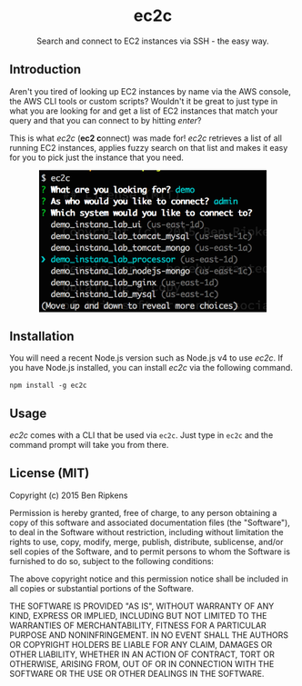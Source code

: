 <h1 align="center">ec2c</h1>
<p align="center">Search and connect to EC2 instances via SSH - the easy way.</p>

## Introduction
Aren't you tired of looking up EC2 instances by name via the AWS console, the AWS CLI tools or custom scripts? Wouldn't it be great to just type in what you are looking for and get a list of EC2 instances that match your query and that you can connect to by hitting *enter*?

This is what *ec2c* (**ec2 c**onnect) was made for! *ec2c* retrieves a list of all running EC2 instances, applies fuzzy search on that list and makes it easy for you to pick just the instance that you need.

<p align="center">
  <img src="./screenshot.png"
       alt="Screenshot showing the CLI"
       width="400px"
       align="center"/>
</p>

## Installation
You will need a recent Node.js version such as Node.js v4 to use *ec2c*. If you have Node.js installed, you can install *ec2c* via the following command.

```
npm install -g ec2c
```

## Usage
*ec2c* comes with a CLI that be used via `ec2c`. Just type in `ec2c` and the command prompt will take you from there.

## License (MIT)

Copyright (c) 2015 Ben Ripkens

Permission is hereby granted, free of charge, to any person obtaining a copy
of this software and associated documentation files (the "Software"), to deal
in the Software without restriction, including without limitation the rights
to use, copy, modify, merge, publish, distribute, sublicense, and/or sell
copies of the Software, and to permit persons to whom the Software is
furnished to do so, subject to the following conditions:

The above copyright notice and this permission notice shall be included in
all copies or substantial portions of the Software.

THE SOFTWARE IS PROVIDED "AS IS", WITHOUT WARRANTY OF ANY KIND, EXPRESS OR
IMPLIED, INCLUDING BUT NOT LIMITED TO THE WARRANTIES OF MERCHANTABILITY,
FITNESS FOR A PARTICULAR PURPOSE AND NONINFRINGEMENT. IN NO EVENT SHALL THE
AUTHORS OR COPYRIGHT HOLDERS BE LIABLE FOR ANY CLAIM, DAMAGES OR OTHER
LIABILITY, WHETHER IN AN ACTION OF CONTRACT, TORT OR OTHERWISE, ARISING FROM,
OUT OF OR IN CONNECTION WITH THE SOFTWARE OR THE USE OR OTHER DEALINGS IN
THE SOFTWARE.
